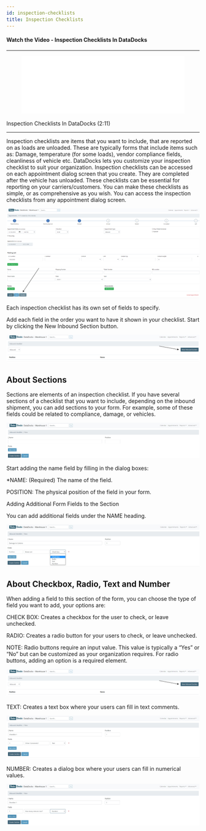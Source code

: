 ```yaml
---
id: inspection-checklists
title: Inspection Checklists
---
```


#### Watch the Video - Inspection Checklists In DataDocks

***
<figure class="video-container">
  <iframe src="//www.youtube.com/embed/kJGkqpAfJEw" frameborder="0" allowfullscreen width="100%"></iframe>
</figure>


Inspection Checklists In DataDocks (2:11)
***

Inspection checklists are items that you want to include, that are reported on as loads are unloaded. These are typically forms that include items such as: Damage, temperature (for some loads), vendor compliance fields, cleanliness of vehicle etc. DataDocks lets you customize your inspection checklist to suit your organization. Inspection checklists can be accessed on each appointment dialog screen that you create. They are completed after the vehicle has unloaded. These checklists can be essential for reporting on your carriers/customers. You can make these checklists as simple, or as comprehensive as you wish. You can access the inspection checklists from any appointment dialog screen. 

![Inspection Checklist Screen](/img/docs/advanced/inspection-checklists/appt-screen.jpg)

Each inspection checklist has its own set of fields to specify. 

Add each field in the order you want to have it shown in your checklist. Start by clicking the New Inbound Section button. 

![New Section](/img/docs/advanced/inspection-checklists/new-section.jpg)

## About Sections

Sections are elements of an inspection checklist. If you have several sections of a checklist that you want to include, depending on the inbound shipment, you can add sections to your form. For example, some of these fields could be related to compliance, damage, or vehicles. 

![New Checklist with Fields](/img/docs/advanced/inspection-checklists/new-inbound-checklist-with-fields.jpg) 

Start adding the name field by filling in the dialog boxes:

*NAME: (Required) The name of the field.

POSITION: The physical position of the field in your form.
 
Adding Additional Form Fields to the Section

You can add additional fields under the NAME heading. 

![Inspection Checklist Options](/img/docs/advanced/inspection-checklists/new-inbound-checklist-with-field-one-field.jpg)
 
## About Checkbox, Radio, Text and Number 

When adding a field to this section of the form, you can choose the type of field you want to add, your options are:

CHECK BOX: Creates a checkbox for the user to check, or leave unchecked.

RADIO: Creates a radio button for your users to check, or leave unchecked. 

NOTE: Radio buttons require an input value. This value is typically a “Yes” or “No” but can be customized as your organization requires. For radio buttons, adding an option is a required element.

![Inspection Checklist Screen](/img/docs/advanced/inspection-checklists/new-section.jpg)

TEXT: Creates a text box where your users can fill in text comments.

![Add Text to Checklist](/img/docs/advanced/inspection-checklists/text-field-add.jpg)

NUMBER: Creates a dialog box where your users can fill in numerical values. 

![Add Number to Checklist](/img/docs/advanced/inspection-checklists/number-field-add.jpg)

 
